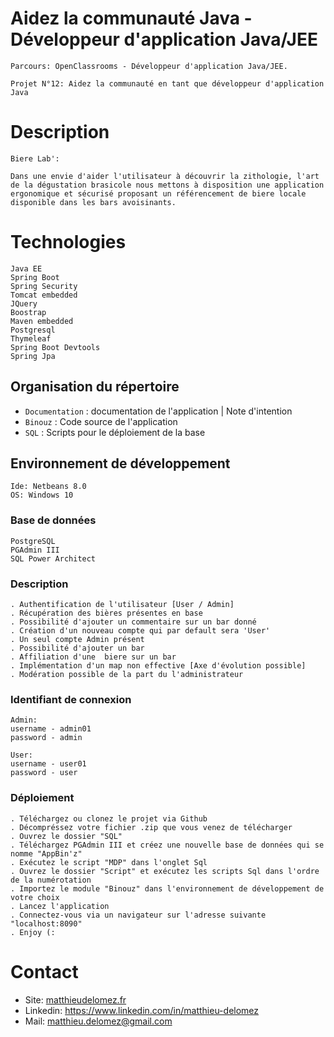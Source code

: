 # Aidez la communauté Java - Développeur d'application Java/JEE

    Parcours: OpenClassrooms - Développeur d'application Java/JEE.
    
    Projet N°12: Aidez la communauté en tant que développeur d'application Java 
    
    
# Description

    Biere Lab': 
    
    Dans une envie d'aider l'utilisateur à découvrir la zithologie, l'art de la dégustation brasicole nous mettons à disposition une application ergonomique et sécurisé proposant un référencement de biere locale disponible dans les bars avoisinants. 

# Technologies
    
    Java EE
    Spring Boot
    Spring Security
    Tomcat embedded
    JQuery
    Boostrap
    Maven embedded
    Postgresql
    Thymeleaf
    Spring Boot Devtools
    Spring Jpa

## Organisation du répertoire

*   `Documentation` : documentation de l'application | Note d'intention
*   `Binouz` : Code source de l'application
*   `SQL` : Scripts pour le déploiement de la base



## Environnement de développement

    Ide: Netbeans 8.0
    OS: Windows 10


### Base de données

    PostgreSQL
    PGAdmin III
    SQL Power Architect

### Description

    . Authentification de l'utilisateur [User / Admin] 
    . Récupération des bières présentes en base
    . Possibilité d'ajouter un commentaire sur un bar donné
    . Création d'un nouveau compte qui par default sera 'User'
    . Un seul compte Admin présent
    . Possibilité d'ajouter un bar
    . Affiliation d'une  biere sur un bar
    . Implémentation d'un map non effective [Axe d'évolution possible]
    . Modération possible de la part du l'administrateur


### Identifiant de connexion

    Admin: 
    username - admin01
    password - admin

    User:
    username - user01
    password - user

    
### Déploiement
    
    . Téléchargez ou clonez le projet via Github
    . Décompréssez votre fichier .zip que vous venez de télécharger
    . Ouvrez le dossier "SQL"
    . Téléchargez PGAdmin III et créez une nouvelle base de données qui se nomme "AppBin'z"
    . Exécutez le script "MDP" dans l'onglet Sql
    . Ouvrez le dossier "Script" et exécutez les scripts Sql dans l'ordre de la numérotation
    . Importez le module "Binouz" dans l'environnement de développement de votre choix
    . Lancez l'application 
    . Connectez-vous via un navigateur sur l'adresse suivante "localhost:8090"
    . Enjoy (:
    
    

# Contact
 <ul>
  <li>
    Site: <a title="Site" href="http://www.matthieudelomez.fr">
     matthieudelomez.fr</a>
  </li>
  <li>
    Linkedin: <a title="Linkedin" href="https://www.linkedin.com/in/matthieu-delomez-8a46b9146/">
     https://www.linkedin.com/in/matthieu-delomez</a>
  </li>
  <li>
    Mail: <a title="mail" href="matthieu.delomez@gmail.com">
     matthieu.delomez@gmail.com</a>
  </li>
  </ul>
  <br>

  
